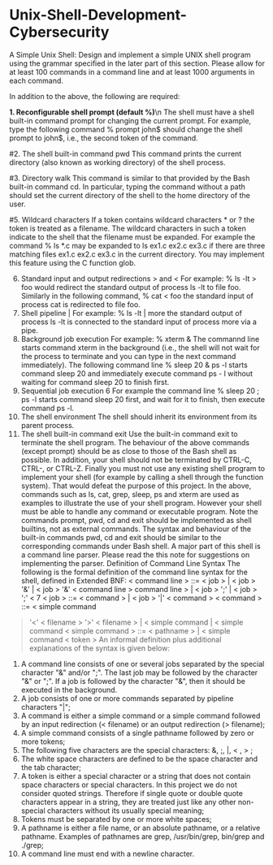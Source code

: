 # Unix-Shell-Development-Cybersecurity
A Simple Unix Shell: Design and implement a simple UNIX shell program using the grammar specified in the later part of this section. Please allow for at least 100 commands in a command line and at least 1000 arguments in each command.

In addition to the above, the following are required:

**1. Reconfigurable shell prompt (default %)**\n
The shell must have a shell built-in command prompt for changing the current prompt. For example, type the following command
% prompt john$
should change the shell prompt to john$, i.e., the second token of the command.

#2. The shell built-in command pwd
This command prints the current directory (also known as working directory) of the shell process.

#3. Directory walk
This command is similar to that provided by the Bash built-in command cd. In particular, typing the command without a path should set the current directory of the shell to the home directory of the user.

#5. Wildcard characters
If a token contains wildcard characters * or ? the token is treated as a filename. The wildcard characters in such a token indicate to the shell that the filename must be expanded. For example the command
  % ls *.c
may be expanded to ls ex1.c ex2.c ex3.c if there are three matching files ex1.c ex2.c ex3.c in the current directory.
You may implement this feature using the C function glob.

6. Standard input and output redirections > and <
For example:
% ls -lt > foo
would redirect the standard output of process ls -lt to file foo. Similarly in the following command,
% cat < foo
the standard input of process cat is redirected to file foo.
7. Shell pipeline |
For example:
% ls -lt | more
the standard output of process ls -lt is connected to the standard input of process more via a pipe.
8. Background job execution
For example:
% xterm &
The commannd line starts command xterm in the background (i.e., the shell will not wait for the process to terminate and you can type in the next command immediately). The following command line
% sleep 20 & ps -l
starts command sleep 20 and immediately execute command ps - l without waiting for command sleep 20 to finish first.
9. Sequential job execution
6
For example the command line
% sleep 20 ; ps -l
starts command sleep 20 first, and wait for it to finish, then execute command ps -l.
10. The shell environment
The shell should inherit its environment from its parent process.
11. The shell built-in command exit
Use the built-in command exit to terminate the shell program.
The behaviour of the above commands (except prompt) should be as close to those of the Bash shell as possible. In addition, your shell should not be terminated by CTRL-C, CTRL-\, or CTRL-Z.
Finally you must not use any existing shell program to implement your shell (for example by calling a shell through the function system). That would defeat the purpose of this project.
In the above, commands such as ls, cat, grep, sleep, ps and xterm are used as examples to illustrate the use of your shell program. However your shell must be able to handle any command or executable program. Note the commands prompt, pwd, cd and exit should be implemented as shell builtins, not as external commands.
The syntax and behaviour of the built-in
commands pwd, cd and exit should be similar to the corresponding commands under Bash shell.
A major part of this shell is a command line parser. Please read the this note for suggestions on implementing the parser.
Definition of Command Line Syntax
The following is the formal definition of the command line syntax for the shell, defined in Extended BNF:
< command line > ::= < job >
| < job > '&'
| < job > '&' <
command line > command line >
| < job > ';'
| < job > ';' <
7
< job > ::= < command >
| < job > '|' <
command >
< command > ::= < simple command
>
> '<' < filename >
> '>' < filename >
| < simple command
| < simple command
< simple command > ::= < pathname >
| < simple command
> < token >
An informal definition plus additional explanations of the syntax is given below:
1. A command line consists of one or several jobs separated by the special character "&" and/or ";". The last job may be followed by the character "&" or ";". If a job is followed by the character "&", then it should be executed in the background.
2. A job consists of one or more commands separated by pipeline characters "|";
3. A command is either a simple command or a simple
command followed by an input redirection (< filename) or an output redirection (> filename);
4. A simple command consists of a single pathname followed by zero or more tokens;
5. The following five characters are the special characters: &, ;, |, < , > ;
6. The white space characters are defined to be the space character and the tab character;
7. A token is either a special character or a string that does not contain space characters or special characters. In this project we do not consider quoted strings. Therefore if single quote or double quote characters appear in a string, they are treated just like any other non- special characters without its usually special meaning;
8. Tokens must be separated by one or more white spaces;
9. A pathname is either a file name, or an absolute pathname, or a relative pathname. Examples of pathnames
are grep, /usr/bin/grep, bin/grep and ./grep;
10. A command line must end with a newline character.
